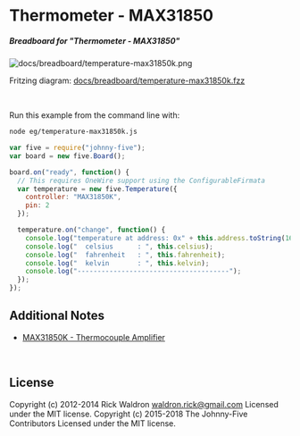 <!--remove-start-->

# Thermometer - MAX31850

<!--remove-end-->






##### Breadboard for "Thermometer - MAX31850"



![docs/breadboard/temperature-max31850k.png](breadboard/temperature-max31850k.png)<br>

Fritzing diagram: [docs/breadboard/temperature-max31850k.fzz](breadboard/temperature-max31850k.fzz)

&nbsp;




Run this example from the command line with:
```bash
node eg/temperature-max31850k.js
```


```javascript
var five = require("johnny-five");
var board = new five.Board();

board.on("ready", function() {
  // This requires OneWire support using the ConfigurableFirmata
  var temperature = new five.Temperature({
    controller: "MAX31850K",
    pin: 2
  });

  temperature.on("change", function() {
    console.log("temperature at address: 0x" + this.address.toString(16));
    console.log("  celsius      : ", this.celsius);
    console.log("  fahrenheit   : ", this.fahrenheit);
    console.log("  kelvin       : ", this.kelvin);
    console.log("--------------------------------------");
  });
});


```








## Additional Notes
- [MAX31850K - Thermocouple Amplifier](https://www.adafruit.com/products/1727)

&nbsp;

<!--remove-start-->

## License
Copyright (c) 2012-2014 Rick Waldron <waldron.rick@gmail.com>
Licensed under the MIT license.
Copyright (c) 2015-2018 The Johnny-Five Contributors
Licensed under the MIT license.

<!--remove-end-->
